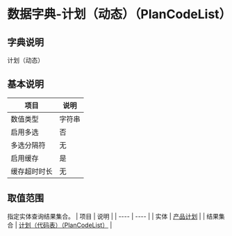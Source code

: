 # 数据字典-计划（动态）（PlanCodeList）
## 字典说明
计划（动态）

## 基本说明
| 项目 | 说明 |
| ---- | ---- |
| 数值类型 | 字符串 |
| 启用多选 | 否 |
| 多选分隔符 | 无 |
| 启用缓存 | 是 |
| 缓存超时时长 | 无 |

## 取值范围
指定实体查询结果集合。
| 项目 | 说明 |
| ---- | ---- |
| 实体 | [产品计划](../module/zentao/ProductPlan) |
| 结果集合 | [计划（代码表）（PlanCodeList）](../module/zentao/ProductPlan/#数据集合-计划（代码表）（PlanCodeList）) |

